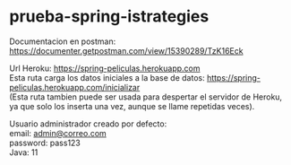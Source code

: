 # prueba-spring-istrategies

Documentacion en postman: https://documenter.getpostman.com/view/15390289/TzK16Eck

Url Heroku: https://spring-peliculas.herokuapp.com  
Esta ruta carga los datos iniciales a la base de datos: https://spring-peliculas.herokuapp.com/inicializar  
(Esta ruta tambien puede ser usada para despertar el servidor de Heroku, ya que solo los inserta una vez, aunque se llame repetidas veces).

Usuario administrador creado por defecto:  
email: admin@correo.com  
password: pass123  
Java: 11
